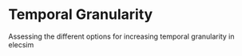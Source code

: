 # Temporal Granularity
Assessing the different options for increasing temporal granularity in elecsim
